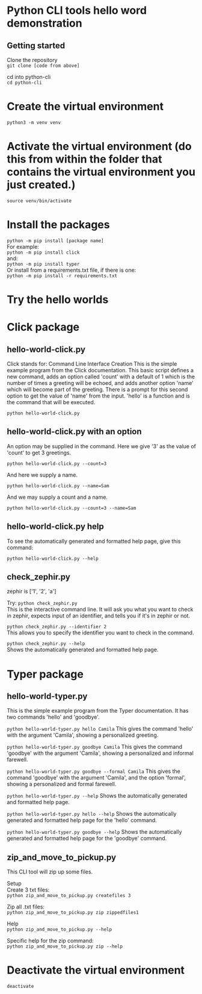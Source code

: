 # Python CLI tools hello word demonstration

## Getting started

Clone the repository  
```git clone [code from above]``` 

cd into python-cli  
```cd python-cli```

# Create the virtual environment
```python3 -m venv venv```

# Activate the virtual environment (do this from within the folder that contains the virtual environment you just created.)
```source venv/bin/activate```

# Install the packages
```python -m pip install [package name]```  
For example:  
```python -m pip install click```  
and:  
```python -m pip install typer```  
Or install from a requirements.txt file, if there is one:  
```python -m pip install -r requirements.txt```

# Try the hello worlds
# Click package

## hello-world-click.py
Click stands for: Command Line Interface Creation This is the simple example program from the Click documentation. This basic script defines a new command, adds an option called 'count' with a default of 1 which is the number of times a greeting will be echoed, and adds another option 'name' which will become part of the greeting. There is a prompt for this second option to get the value of 'name' from the input. 'hello' is a function and is the command that will be executed.

```python hello-world-click.py```  

## hello-world-click.py with an option
An option may be supplied in the command. Here we give '3' as the value of 'count' to get 3 greetings.

```python hello-world-click.py --count=3```  

And here we supply a name.

```python hello-world-click.py --name=Sam```  

And we may supply a count and a name.

```python hello-world-click.py --count=3 --name=Sam```  

## hello-world-click.py help
To see the automatically generated and formatted help page, give this command:

```python hello-world-click.py --help```

## check_zephir.py
zephir is ['1', '2', 'a']

Try:
```python check_zephir.py```  
This is the interactive command line. It will ask you what you want to check in zephir, expects input of an identifier, and tells you if it's in zephir or not.

```python check_zephir.py --identifier 2```  
This allows you to specify the identifier you want to check in the command.

```python check_zephir.py --help```  
Shows the automatically generated and formatted help page.

# Typer package
## hello-world-typer.py
This is the simple example program from the Typer documentation. It has two commands 'hello' and 'goodbye'.

```python hello-world-typer.py hello Camila```
This gives the command 'hello' with the argument 'Camila', showing a personalized greeting.

```python hello-world-typer.py goodbye Camila```
This gives the command 'goodbye' with the argument 'Camila', showing a personalized and informal farewell.

```python hello-world-typer.py goodbye --formal Camila```
This gives the command 'goodbye' with the argument 'Camila', and the option 'formal', showing a personalized and formal farewell.

```python hello-world-typer.py --help```
Shows the automatically generated and formatted help page.

```python hello-world-typer.py hello --help```
Shows the automatically generated and formatted help page for the 'hello' command.

```python hello-world-typer.py goodbye --help```
Shows the automatically generated and formatted help page for the 'goodbye' command.

## zip_and_move_to_pickup.py
This CLI tool will zip up some files.  

Setup  
Create 3 txt files:  
```python zip_and_move_to_pickup.py createfiles 3```

Zip all .txt files:  
```python zip_and_move_to_pickup.py zip zippedfiles1```

Help  
```python zip_and_move_to_pickup.py --help```

Specific help for the zip command:  
```python zip_and_move_to_pickup.py zip --help```

# Deactivate the virtual environment
```deactivate```

